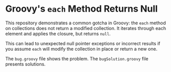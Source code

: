 # Groovy's `each` Method Returns Null

This repository demonstrates a common gotcha in Groovy: the `each` method on collections does not return a modified collection.  It iterates through each element and applies the closure, but returns `null`.

This can lead to unexpected null pointer exceptions or incorrect results if you assume `each` will modify the collection in place or return a new one. 

The `bug.groovy` file shows the problem. The `bugSolution.groovy` file presents solutions.